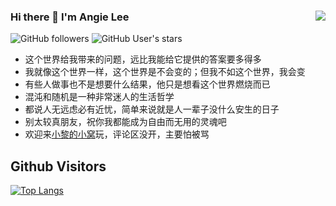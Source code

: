 ### Hi there 👋 I'm Angie Lee <img align="right" src="https://github-readme-stats.vercel.app/api?username=AngieLee233&show_icons=true&theme=radical">


![GitHub followers](https://img.shields.io/github/followers/AngieLee233?style=social)   ![GitHub User's stars](https://img.shields.io/github/stars/AngieLee233?style=social)

- 这个世界给我带来的问题，远比我能给它提供的答案要多得多
- 我就像这个世界一样，这个世界是不会变的；但我不如这个世界，我会变
- 有些人做事也不是想要什么结果，他只是想看这个世界燃烧而已
- 混沌和随机是一种非常迷人的生活哲学
- 都说人无远虑必有近忧，简单来说就是人一辈子没什么安生的日子
- 别太较真朋友，祝你我都能成为自由而无用的灵魂吧
- 欢迎来[小黎的小窝](https://angielee233.github.io/)玩，评论区没开，主要怕被骂


## Github Visitors


[![Top Langs](https://profile-counter.glitch.me/AngieLee233/count.svg)](https://github.com/AngieLee233)
